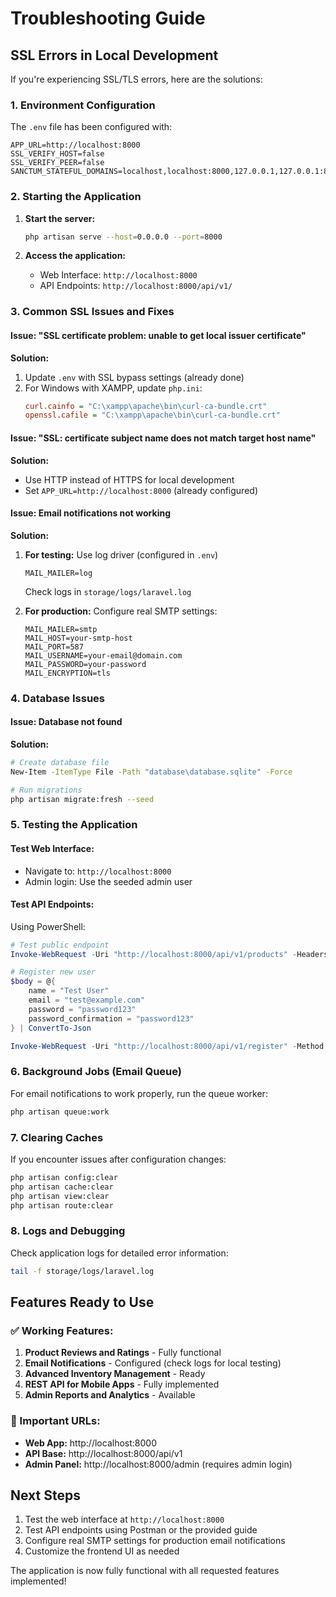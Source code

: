 # Troubleshooting Guide

## SSL Errors in Local Development

If you're experiencing SSL/TLS errors, here are the solutions:

### 1. Environment Configuration
The `.env` file has been configured with:
```
APP_URL=http://localhost:8000
SSL_VERIFY_HOST=false
SSL_VERIFY_PEER=false
SANCTUM_STATEFUL_DOMAINS=localhost,localhost:8000,127.0.0.1,127.0.0.1:8000
```

### 2. Starting the Application
1. **Start the server:**
   ```bash
   php artisan serve --host=0.0.0.0 --port=8000
   ```

2. **Access the application:**
   - Web Interface: `http://localhost:8000`
   - API Endpoints: `http://localhost:8000/api/v1/`

### 3. Common SSL Issues and Fixes

#### Issue: "SSL certificate problem: unable to get local issuer certificate"
**Solution:**
1. Update `.env` with SSL bypass settings (already done)
2. For Windows with XAMPP, update `php.ini`:
   ```ini
   curl.cainfo = "C:\xampp\apache\bin\curl-ca-bundle.crt"
   openssl.cafile = "C:\xampp\apache\bin\curl-ca-bundle.crt"
   ```

#### Issue: "SSL: certificate subject name does not match target host name"
**Solution:**
- Use HTTP instead of HTTPS for local development
- Set `APP_URL=http://localhost:8000` (already configured)

#### Issue: Email notifications not working
**Solution:**
1. **For testing:** Use log driver (configured in `.env`)
   ```
   MAIL_MAILER=log
   ```
   Check logs in `storage/logs/laravel.log`

2. **For production:** Configure real SMTP settings:
   ```
   MAIL_MAILER=smtp
   MAIL_HOST=your-smtp-host
   MAIL_PORT=587
   MAIL_USERNAME=your-email@domain.com
   MAIL_PASSWORD=your-password
   MAIL_ENCRYPTION=tls
   ```

### 4. Database Issues

#### Issue: Database not found
**Solution:**
```bash
# Create database file
New-Item -ItemType File -Path "database\database.sqlite" -Force

# Run migrations
php artisan migrate:fresh --seed
```

### 5. Testing the Application

#### Test Web Interface:
- Navigate to: `http://localhost:8000`
- Admin login: Use the seeded admin user

#### Test API Endpoints:
Using PowerShell:
```powershell
# Test public endpoint
Invoke-WebRequest -Uri "http://localhost:8000/api/v1/products" -Headers @{"Accept"="application/json"}

# Register new user
$body = @{
    name = "Test User"
    email = "test@example.com"
    password = "password123"
    password_confirmation = "password123"
} | ConvertTo-Json

Invoke-WebRequest -Uri "http://localhost:8000/api/v1/register" -Method POST -Headers @{"Content-Type"="application/json"; "Accept"="application/json"} -Body $body
```

### 6. Background Jobs (Email Queue)

For email notifications to work properly, run the queue worker:
```bash
php artisan queue:work
```

### 7. Clearing Caches

If you encounter issues after configuration changes:
```bash
php artisan config:clear
php artisan cache:clear
php artisan view:clear
php artisan route:clear
```

### 8. Logs and Debugging

Check application logs for detailed error information:
```bash
tail -f storage/logs/laravel.log
```

## Features Ready to Use

### ✅ Working Features:
1. **Product Reviews and Ratings** - Fully functional
2. **Email Notifications** - Configured (check logs for local testing)
3. **Advanced Inventory Management** - Ready
4. **REST API for Mobile Apps** - Fully implemented
5. **Admin Reports and Analytics** - Available

### 🔗 Important URLs:
- **Web App:** http://localhost:8000
- **API Base:** http://localhost:8000/api/v1
- **Admin Panel:** http://localhost:8000/admin (requires admin login)

## Next Steps
1. Test the web interface at `http://localhost:8000`
2. Test API endpoints using Postman or the provided guide
3. Configure real SMTP settings for production email notifications
4. Customize the frontend UI as needed

The application is now fully functional with all requested features implemented!
